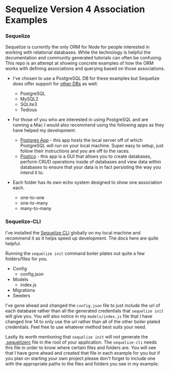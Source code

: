 # Sequelize Version 4 Association Examples

### Sequelize
Sequelize is currently the only ORM for Node for people interested in working with relational databases. While the technology is helpful the documentation and community generated tutorials can often be confusing. This repo is an attempt at showing concrete examples of how the ORM works with defining associations and querying based on those associations.

- I've chosen to use a PostgreSQL DB for these examples but Sequelize does offer support for [other DBs](http://docs.sequelizejs.com/manual/installation/getting-started.html) as well:
  - PostgreSQL
  - MySQL2
  - SQLite3
  - Tedious

- For those of you who are interested in using PostgreSQL and are running a Mac I would also recommend using the following apps as they have helped my development:
  - [Postgres App](https://postgresapp.com/) - this app hosts the local server off of which PostgreSQL will run on your local machine.  Super easy to setup, just follow their instructions and you are off to the races.
  - [Postico](https://eggerapps.at/postico/) - this app is a GUI that allows you to create databases, perform CRUD operations inside of databases and view data within databases to ensure that your data is in fact persisting the way you intend it to.

- Each folder has its own echo system designed to show one association each.
  - one-to-one
  - one-to-many
  - many-to-many

### Sequelize-CLI
I've installed the [Sequelize CLI](https://github.com/sequelize/cli) globally on my local machine and recommend it as it helps speed up development. The docs here are quite helpful.

Running the `sequelize init` command boiler plates out quite a few folders/files for you.
  - Config
    - config.json
  - Models
    - index.js
  - Migrations
  - Seeders

I've gone ahead and changed the `config.json` file to just include the url of each database rather than all the generated credentials that `sequelize init` will give you.  You will also notice in my `models/index.js` file that I have changed line 14 to only use the url rather than all of the other boiler plated credentials. Feel free to use whatever method best suits your need.

Lastly its worth mentioning that `sequelize init` will not generate the [.sequelizerc](http://docs.sequelizejs.com/manual/tutorial/migrations.html#the-sequelizerc-file) file in the root of your application. The `sequelize-cli` needs this file in order to know where certain files and folders are. You will see that I have gone ahead and created that file in each example for you but if you plan on starting your own project please don't forget to include one with the appropriate paths to the files and folders you see in my example.
